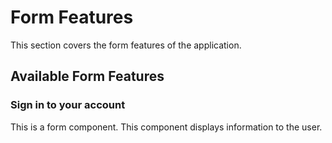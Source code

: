 # Form Features

This section covers the form features of the application.

## Available Form Features

### Sign in to your account

This is a form component. This component displays information to the user.

